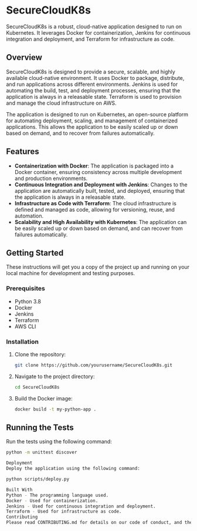 # SecureCloudK8s

SecureCloudK8s is a robust, cloud-native application designed to run on Kubernetes. It leverages Docker for containerization, Jenkins for continuous integration and deployment, and Terraform for infrastructure as code.

## Overview

SecureCloudK8s is designed to provide a secure, scalable, and highly available cloud-native environment. It uses Docker to package, distribute, and run applications across different environments. Jenkins is used for automating the build, test, and deployment processes, ensuring that the application is always in a releasable state. Terraform is used to provision and manage the cloud infrastructure on AWS.

The application is designed to run on Kubernetes, an open-source platform for automating deployment, scaling, and management of containerized applications. This allows the application to be easily scaled up or down based on demand, and to recover from failures automatically.

## Features

- **Containerization with Docker**: The application is packaged into a Docker container, ensuring consistency across multiple development and production environments.
- **Continuous Integration and Deployment with Jenkins**: Changes to the application are automatically built, tested, and deployed, ensuring that the application is always in a releasable state.
- **Infrastructure as Code with Terraform**: The cloud infrastructure is defined and managed as code, allowing for versioning, reuse, and automation.
- **Scalability and High Availability with Kubernetes**: The application can be easily scaled up or down based on demand, and can recover from failures automatically.

## Getting Started

These instructions will get you a copy of the project up and running on your local machine for development and testing purposes.

### Prerequisites

- Python 3.8
- Docker
- Jenkins
- Terraform
- AWS CLI

### Installation

1. Clone the repository:
    ```bash
    git clone https://github.com/yourusername/SecureCloudK8s.git
    ```
2. Navigate to the project directory:
    ```bash
    cd SecureCloudK8s
    ```
3. Build the Docker image:
    ```bash
    docker build -t my-python-app .
    ```

## Running the Tests

Run the tests using the following command:

```bash
python -m unittest discover

Deployment
Deploy the application using the following command:

python scripts/deploy.py

Built With
Python - The programming language used.
Docker - Used for containerization.
Jenkins - Used for continuous integration and deployment.
Terraform - Used for infrastructure as code.
Contributing
Please read CONTRIBUTING.md for details on our code of conduct, and the process for submitting pull requests to me.